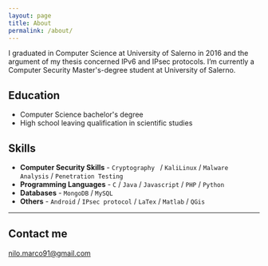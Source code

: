 ```yaml
---
layout: page
title: About
permalink: /about/
---
```


I graduated in Computer Science at University of Salerno in 2016 and the argument of my thesis concerned IPv6 and IPsec protocols. I’m currently a Computer Security Master's-degree student at University of Salerno. 

## Education

* Computer Science bachelor's degree
* High school leaving qualification in scientific studies

## Skills

* **Computer Security Skills** - `Cryptography ` / `KaliLinux` / `Malware Analysis` / `Penetration Testing` 
* **Programming Languages** - `C` / `Java` / `Javascript` / `PHP` / `Python`
* **Databases** - `MongoDB` / `MySQL` 
* **Others** - `Android` / `IPsec protocol` / `LaTex` / `Matlab` / `QGis`
    
    
***

## Contact me

[nilo.marco91@gmail.com](mailto:nilo.marco91@gmail.com)
